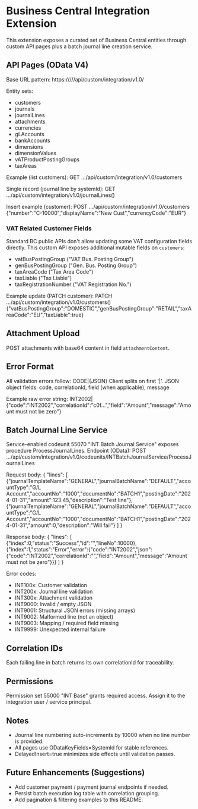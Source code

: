 # Business Central Integration Extension

This extension exposes a curated set of Business Central entities through custom API pages plus a batch journal line creation service.

## API Pages (OData V4)
Base URL pattern:
  https://<server>/<tenant>/<environment>/api/custom/integration/v1.0/

Entity sets:
- customers
- journals
- journalLines
- attachments
- currencies
- gLAccounts
- bankAccounts
- dimensions
- dimensionValues
- vATProductPostingGroups
- taxAreas

Example (list customers):
  GET .../api/custom/integration/v1.0/customers

Single record (journal line by systemId):
  GET .../api/custom/integration/v1.0/journalLines(<systemId>)

Insert example (customer):
  POST .../api/custom/integration/v1.0/customers
  {"number":"C-10000","displayName":"New Cust","currencyCode":"EUR"}

### VAT Related Customer Fields
Standard BC public APIs don't allow updating some VAT configuration fields directly. This custom API exposes additional mutable fields on `customers`:
- vatBusPostingGroup ("VAT Bus. Posting Group")
- genBusPostingGroup ("Gen. Bus. Posting Group")
- taxAreaCode ("Tax Area Code")
- taxLiable ("Tax Liable")
- taxRegistrationNumber ("VAT Registration No.")

Example update (PATCH customer):
  PATCH .../api/custom/integration/v1.0/customers(<systemId>)
  {"vatBusPostingGroup":"DOMESTIC","genBusPostingGroup":"RETAIL","taxAreaCode":"EU","taxLiable":true}

## Attachment Upload
POST attachments with base64 content in field `attachmentContent`.

## Error Format
All validation errors follow: CODE|{JSON}
Client splits on first '|'. JSON object fields:
  code, correlationId, field (when applicable), message

Example raw error string:
  INT2002|{"code":"INT2002","correlationId":"c0f...","field":"Amount","message":"Amount must not be zero"}

## Batch Journal Line Service
Service-enabled codeunit 55070 "INT Batch Journal Service" exposes procedure ProcessJournalLines.
Endpoint (OData):
  POST .../api/custom/integration/v1.0/codeunits/INTBatchJournalService/ProcessJournalLines

Request body:
{
  "lines": [
    {"journalTemplateName":"GENERAL","journalBatchName":"DEFAULT","accountType":"G/L Account","accountNo":"1000","documentNo":"BATCH1","postingDate":"2024-01-31","amount":123.45,"description":"Test line"},
    {"journalTemplateName":"GENERAL","journalBatchName":"DEFAULT","accountType":"G/L Account","accountNo":"1000","documentNo":"BATCH1","postingDate":"2024-01-31","amount":0,"description":"Will fail"}
  ]
}

Response body:
{
  "lines": [
    {"index":0,"status":"Success","id":"<systemId>","lineNo":10000},
    {"index":1,"status":"Error","error":{"code":"INT2002","json":{"code":"INT2002","correlationId":"<guid>","field":"Amount","message":"Amount must not be zero"}}}
  ]
}

Error codes:
- INT100x: Customer validation
- INT200x: Journal line validation
- INT300x: Attachment validation
- INT9000: Invalid / empty JSON
- INT9001: Structural JSON errors (missing arrays)
- INT9002: Malformed line (not an object)
- INT9003: Mapping / required field missing
- INT9999: Unexpected internal failure

## Correlation IDs
Each failing line in batch returns its own correlationId for traceability.

## Permissions
Permission set 55000 "INT Base" grants required access. Assign it to the integration user / service principal.

## Notes
- Journal line numbering auto-increments by 10000 when no line number is provided.
- All pages use ODataKeyFields=SystemId for stable references.
- DelayedInsert=true minimizes side effects until validation passes.

## Future Enhancements (Suggestions)
- Add customer payment / payment journal endpoints if needed.
- Persist batch execution log table with correlation grouping.
- Add pagination & filtering examples to this README.
